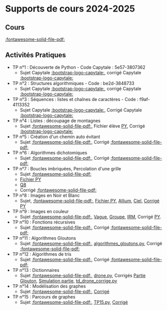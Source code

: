 
# Supports de cours 2024-2025

## Cours

[:fontawesome-solid-file-pdf:](https://github.com/xpessoles/2024_2025_Enseignements/PTSI/)


## Activités Pratiques
 * TP n°1 : Découverte de Python - Code Capytale : 5e57-3807362
    * Sujet Capytale [:bootstrap-logo-capytale:](https://capytale2.ac-paris.fr/web/c/5e57-3807362), corrigé Capytale [:bootstrap-logo-capytale:](https://capytale2.ac-paris.fr/web/c/d498-1954421)
* TP n°2 : Structures algorithmiques - Code : be2d-3848733
    * Sujet Capytale [:bootstrap-logo-capytale:](https://capytale2.ac-paris.fr/web/c/be2d-3848733), corrigé Capytale [:bootstrap-logo-capytale:](https://capytale2.ac-paris.fr/web/c/acc2-3919549)
* TP n°3 : Séquences : listes et chaînes de caractères - Code : f9af-4113352
    * Sujet Capytale [:bootstrap-logo-capytale:](https://capytale2.ac-paris.fr/web/c/f9af-4113352), Corrigé Capytale [:bootstrap-logo-capytale:](https://capytale2.ac-paris.fr/web/c/8f73-4188818)
* TP n°4 : Listes : découpage de montagnes
    * Sujet [:fontawesome-solid-file-pdf:](https://github.com/xpessoles/2024_2025_Enseignements/raw/main/PTSI_Informatique/TP/TP_04_Listes_Montagne/TP_04_Listes_Montagne.pdf), Fichier élève [PY](https://github.com/xpessoles/2024_2025_Enseignements/raw/main/PTSI_Informatique/TP/TP_04_Listes_Montagne/DecoupageMontagnes_eleve.py), Corrigé [:bootstrap-logo-capytale:](https://github.com/xpessoles/2024_2025_Enseignements/raw/main/PTSI_Informatique/TP/TP_04_Listes_Montagne/TP_04_Listes_Montagne_Corrig%C3%A9.pdf)
* TP n°5 : Création d'un chemin auto évitant
    * Sujet [:fontawesome-solid-file-pdf:](https://github.com/xpessoles/2024_2025_Enseignements/raw/main/PTSI_Informatique/TP/TP_05_Chemin_Bilbliotheques/TP_05_Chemin_Bilbliotheques.pdf), Corrigé [:fontawesome-solid-file-pdf:](https://github.com/xpessoles/2024_2025_Enseignements/raw/main/PTSI_Informatique/TP/TP_05_Chemin_Bilbliotheques/TP_05_Chemin_Bilbliotheques_Corrige.pdf)
* TP n°6 : Algorithmes dichotomiques
    * Sujet [:fontawesome-solid-file-pdf:](https://github.com/xpessoles/2024_2025_Enseignements/raw/main/PTSI_Informatique/TP/TP_06_AlgorithmesDichotomiques/TP_06_AlgorithmesDichotomiques.pdf), Corrigé [:fontawesome-solid-file-pdf:](https://github.com/xpessoles/2024_2025_Enseignements/blob/main/PTSI_Informatique/TP/TP_06_AlgorithmesDichotomiques/TP_06_AlgorithmesDichotomiques_Corrige.pdf)
* TP n°7 : Boucles imbriquées, Percolation d'une grille
    * Sujet [:fontawesome-solid-file-pdf:](https://github.com/xpessoles/2024_2025_Enseignements/raw/main/PTSI_Informatique/TP/TP_07_BouclesImbriquees/TP_07_BouclesImbriquees.pdf)
	* [Fichier PY](https://ptsilamartin.github.io/info/TP/Percolation_sujet.py)
	* [Q8](https://ptsilamartin.github.io/info/TP/TP_07_Q08.py)
	* Corrigé [:fontawesome-solid-file-pdf:](https://github.com/xpessoles/2024_2025_Enseignements/raw/main/PTSI_Informatique/TP/TP_07_BouclesImbriquees/TP4_percolation_cor.py)
* TP n°8 : Images en Noir et Blanc
    * Sujet, [:fontawesome-solid-file-pdf:](https://github.com/xpessoles/2024_2025_Enseignements/raw/main/PTSI_Informatique/TP/TP_08_ImagesNB/TP_08_ImagesNB.pdf), [Fichier PY](https://ptsilamartin.github.io/info/TP/TP_08.py), [Allium](https://ptsilamartin.github.io/info/TP/allium.png), [Ciel](https://ptsilamartin.github.io/info/TP/ciel.png), [Corrigé PY](https://github.com/xpessoles/2024_2025_Enseignements/raw/main/PTSI_Informatique/TP/TP_08_ImagesNB/TP08_imNB_COR.py)
* TP n°9 : Images en couleur
    * Sujet [:fontawesome-solid-file-pdf:](https://github.com/xpessoles/2024_2025_Enseignements/raw/main/PTSI_Informatique/TP/TP_09_ImagesCouleur/TP_09_ImagesCouleur.pdf), [Vague](https://github.com/xpessoles/2024_2025_Enseignements/raw/main/PTSI_Informatique/TP/TP_09_ImagesCouleur/vague.png),  [Groupe](https://github.com/xpessoles/2024_2025_Enseignements/raw/main/PTSI_Informatique/TP/TP_09_ImagesCouleur/groupe.png),  [IRM](https://github.com/xpessoles/2024_2025_Enseignements/raw/main/PTSI_Informatique/TP/TP_09_ImagesCouleur/IRM.PNG), Corrigé [PY](https://github.com/xpessoles/2024_2025_Enseignements/raw/main/PTSI_Informatique/TP/TP_09_ImagesCouleur/TP9_corrige.py).
* TP n°10 : Fonctions récursives
    * Sujet [:fontawesome-solid-file-pdf:](https://github.com/xpessoles/2024_2025_Enseignexments/raw/main/PTSI_Informatique/TP/TP_10_Recursivite/TP_10_Recursivite.pdf), Corrigé [:fontawesome-solid-file-pdf:]()
* TP n°11 : Algorithmes Gloutons
    * Sujet [:fontawesome-solid-file-pdf:](https://github.com/xpessoles/2024_2025_Enseignements/raw/main/PTSI_Informatique/TP/TP_11_AlgorithmesGloutons/TP_11_AlgorithmesGloutons.pdf), [algorithmes_gloutons.py](https://ptsilamartin.github.io/info/TP/algorithmes_gloutons.py), Corrigé [:fontawesome-solid-file-pdf:](https://github.com/xpessoles/2024_2025_Enseignements/raw/main/PTSI_Informatique/TP/TP_11_AlgorithmesGloutons/TP_11_AlgorithmesGloutons_Corrige.pdf)
* TP n°12 : Algorithmes de tris
    * Sujet [:fontawesome-solid-file-pdf:](https://github.com/xpessoles/2024_2025_Enseignements/raw/main/PTSI_Informatique/TP/TP_12_Tris/TP_12_Tris.pdf), Corrigé [:fontawesome-solid-file-pdf:](https://github.com/xpessoles/2024_2025_Enseignements/raw/main/PTSI_Informatique/TP/TP_12_Tris/TP_12_Tris_Corrige.pdf)
* TP n°13 : Dictionnaires
    * Sujet [:fontawesome-solid-file-pdf:](https://ptsilamartin.github.io/info/TP/TP_13_Dictionnaires_Piles.pdf), [drone.py](https://ptsilamartin.github.io/info/TP/drone.py), Corrigés [Partie Glouton](https://github.com/xpessoles/2024_2025_Enseignements/raw/main/PTSI_Informatique/TP/TP_13_Dictionnaires_Piles/partieGlouton.py), [Simulation partie](https://github.com/xpessoles/2024_2025_Enseignements/raw/main/PTSI_Informatique/TP/TP_13_Dictionnaires_Piles/simulationPartie.py), [td_drone_corrige.py](https://github.com/xpessoles/2024_2025_Enseignements/raw/main/PTSI_Informatique/TP/TP_13_Dictionnaires_Piles/td_drone_corrige.py)
* TP n°14 : Modélisation des graphes
    * Sujet [:fontawesome-solid-file-pdf:](https://ptsilamartin.github.io/info/TP/TP_14_Graphes_2025.pdf),  [Corrigé]()
* TP n°15 : Parcours de graphes
    * Sujet [:fontawesome-solid-file-pdf:](https://ptsilamartin.github.io/info/TP/TP15.pdf),  [TP15.py](https://ptsilamartin.github.io/info/TP/TP15.py),   [Corrigé](https://github.com/xpessoles/2024_2025_Enseignements/raw/main/PTSI_Informatique/TP/TP_15_Labyrinthe/TP15_COR.py)
